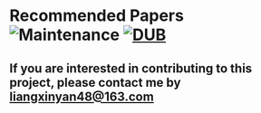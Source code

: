# Recommended Papers ![Maintenance](https://img.shields.io/maintenance/yes/2017.svg) [![DUB](https://img.shields.io/dub/l/vibe-d.svg)](LICENSE)
## If you are interested in contributing to this project, please contact me by liangxinyan48@163.com






